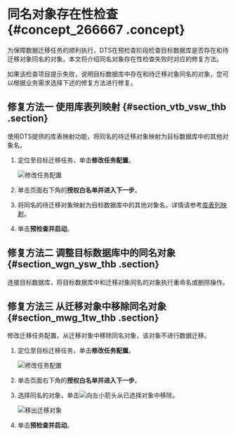 # 同名对象存在性检查 {#concept_266667 .concept}

为保障数据迁移任务的顺利执行，DTS在预检查阶段检查目标数据库是否存在和待迁移对象同名的对象。本文将介绍同名对象存在性检查失败时对应的修复方法。

如果该检查项目提示失败，说明目标数据库中存在和待迁移对象同名的对象，您可以根据业务需求选择下述的修复方法进行修复。

## 修复方法一 使用库表列映射 {#section_vtb_vsw_thb .section}

使用DTS提供的库表映射功能，将同名的待迁移对象映射为目标数据库中的其他对象名。

1.  定位至目标迁移任务，单击**修改任务配置**。

    ![修改任务配置](http://static-aliyun-doc.oss-cn-hangzhou.aliyuncs.com/assets/img/17096/155840819847488_zh-CN.png)

2.  单击页面右下角的**授权白名单并进入下一步**。
3.  将同名的待迁移对象映射为目标数据库中的其他对象名，详情请参考[库表列映射](https://help.aliyun.com/document_detail/26628.html)。
4.  单击**预检查并启动**。

## 修复方法二 调整目标数据库中的同名对象 {#section_wgn_ysw_thb .section}

连接目标数据库，将目标数据库中和迁移对象同名的对象执行重命名或删除操作。

## 修复方法三 从迁移对象中移除同名对象 {#section_mwg_1tw_thb .section}

修改迁移任务配置，从迁移对象中移除同名对象，该对象不进行数据迁移。

1.  定位至目标迁移任务，单击**修改任务配置**。

    ![修改任务配置](http://static-aliyun-doc.oss-cn-hangzhou.aliyuncs.com/assets/img/17096/155840819847488_zh-CN.png)

2.  单击页面右下角的**授权白名单并进入下一步**。
3.  选择同名的对象，单击![向左小箭头](http://static-aliyun-doc.oss-cn-hangzhou.aliyuncs.com/assets/img/17096/155840819947482_zh-CN.png)从已选择对象中移除。

    ![移出迁移对象](http://static-aliyun-doc.oss-cn-hangzhou.aliyuncs.com/assets/img/17096/155840819947486_zh-CN.png)

4.  单击**预检查并启动**。

